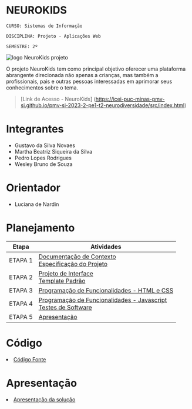 # NEUROKIDS
`CURSO: Sistemas de Informação`

`DISCIPLINA: Projeto - Aplicações Web`

`SEMESTRE: 2º`

![logo NeuroKids projeto](https://github.com/ICEI-PUC-Minas-PMV-SI/pmv-si-2023-2-pe1-t2-neurodiversidade/assets/89950149/2bbc6656-0a24-4d17-9a02-5d3eddd9fc36)

O projeto NeuroKids tem como principal objetivo oferecer uma plataforma abrangente direcionada não apenas a crianças, mas também a profissionais, pais e outras pessoas interessadas em aprimorar seus conhecimentos sobre o tema.
> [Link de Acesso - NeuroKids] (https://icei-puc-minas-pmv-si.github.io/pmv-si-2023-2-pe1-t2-neurodiversidade/src/index.html)

# Integrantes

* Gustavo da Silva Novaes
* Martha Beatriz Siqueira da Silva
* Pedro Lopes Rodrigues
* Wesley Bruno de Souza

# Orientador

* Luciana de Nardin

# Planejamento

| Etapa         | Atividades |
|  :----:   | ----------- |
| ETAPA 1         |[Documentação de Contexto](docs/context.md) <br> [Especificação do Projeto](docs/especification.md) |
| ETAPA 2         |[Projeto de Interface](docs/interface.md) <br> [Template Padrão](docs/template.md) |
| ETAPA 3         |[Programação de Funcionalidades - HTML e CSS](docs/development.md) |
| ETAPA 4        |[Programação de Funcionalidades - Javascript](docs/development.md) <br> [Testes de Software ](docs/tests.md) |
| ETAPA 5         | [Apresentação](presentation/README.md) |

# Código

<li><a href="src/README.md"> Código Fonte</a></li>

# Apresentação

<li><a href="presentation/README.md"> Apresentação da solução</a></li>
